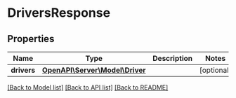 # DriversResponse

## Properties
Name | Type | Description | Notes
------------ | ------------- | ------------- | -------------
**drivers** | [**OpenAPI\Server\Model\Driver**](Driver.md) |  | [optional] 

[[Back to Model list]](../README.md#documentation-for-models) [[Back to API list]](../README.md#documentation-for-api-endpoints) [[Back to README]](../README.md)


